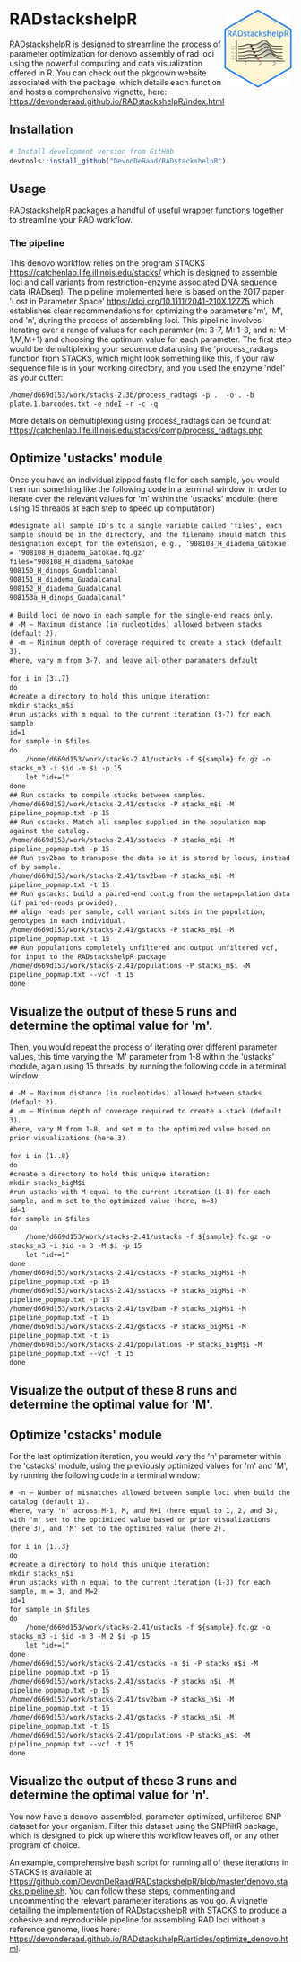 
<!-- README.md is generated from README.Rmd. Please edit that file -->
RADstackshelpR <img src="man/figures/logo.png" align="right" alt="" width="120" />
==================================================================================

RADstackshelpR is designed to streamline the process of parameter optimization for denovo assembly of rad loci using the powerful computing and data visualization offered in R. You can check out the pkgdown website associated with the package, which details each function and hosts a comprehensive vignette, here: <https://devonderaad.github.io/RADstackshelpR/index.html>

Installation
------------

``` R
# Install development version from GitHub
devtools::install_github("DevonDeRaad/RADstackshelpR")
```

Usage
-----

RADstackshelpR packages a handful of useful wrapper functions together to streamline your RAD workflow.

### The pipeline

This denovo workflow relies on the program STACKS <https://catchenlab.life.illinois.edu/stacks/> which is designed to assemble loci and call variants from restriction-enzyme associated DNA sequence data (RADseq). The pipeline implemented here is based on the 2017 paper 'Lost in Parameter Space' <https://doi.org/10.1111/2041-210X.12775> which establishes clear recommendations for optimizing the parameters 'm', 'M', and 'n', during the process of assembling loci. This pipeline involves iterating over a range of values for each paramter (m: 3-7, M: 1-8, and n: M-1,M,M+1) and choosing the optimum value for each parameter. The first step would be demultiplexing your sequence data using the 'process_radtags' function from STACKS, which might look something like this, if your raw sequence file is in your working directory, and you used the enzyme 'ndeI' as your cutter:

``` Shell
/home/d669d153/work/stacks-2.3b/process_radtags -p .  -o . -b plate.1.barcodes.txt -e ndeI -r -c -q
```
More details on demultiplexing using process_radtags can be found at: <https://catchenlab.life.illinois.edu/stacks/comp/process_radtags.php>

Optimize 'ustacks' module
-----

Once you have an individual zipped fastq file for each sample, you would then run something like the following code in a terminal window, in order to iterate over the relevant values for 'm' within the 'ustacks' module: (here using 15 threads at each step to speed up computation)

``` Shell
#designate all sample ID's to a single variable called 'files', each sample should be in the directory, and the filename should match this designation except for the extension, e.g., '908108_H_diadema_Gatokae' = '908108_H_diadema_Gatokae.fq.gz'
files="908108_H_diadema_Gatokae
908150_H_dinops_Guadalcanal
908151_H_diadema_Guadalcanal
908152_H_diadema_Guadalcanal
908153a_H_dinops_Guadalcanal"

# Build loci de novo in each sample for the single-end reads only.
# -M — Maximum distance (in nucleotides) allowed between stacks (default 2).
# -m — Minimum depth of coverage required to create a stack (default 3).
#here, vary m from 3-7, and leave all other paramaters default

for i in {3..7}
do
#create a directory to hold this unique iteration:
mkdir stacks_m$i
#run ustacks with m equal to the current iteration (3-7) for each sample
id=1
for sample in $files
do
    /home/d669d153/work/stacks-2.41/ustacks -f ${sample}.fq.gz -o stacks_m3 -i $id -m $i -p 15
    let "id+=1"
done
## Run cstacks to compile stacks between samples.
/home/d669d153/work/stacks-2.41/cstacks -P stacks_m$i -M pipeline_popmap.txt -p 15
## Run sstacks. Match all samples supplied in the population map against the catalog.
/home/d669d153/work/stacks-2.41/sstacks -P stacks_m$i -M pipeline_popmap.txt -p 15
## Run tsv2bam to transpose the data so it is stored by locus, instead of by sample.
/home/d669d153/work/stacks-2.41/tsv2bam -P stacks_m$i -M pipeline_popmap.txt -t 15
## Run gstacks: build a paired-end contig from the metapopulation data (if paired-reads provided),
## align reads per sample, call variant sites in the population, genotypes in each individual.
/home/d669d153/work/stacks-2.41/gstacks -P stacks_m$i -M pipeline_popmap.txt -t 15
## Run populations completely unfiltered and output unfiltered vcf, for input to the RADstackshelpR package
/home/d669d153/work/stacks-2.41/populations -P stacks_m$i -M pipeline_popmap.txt --vcf -t 15
done
```

Visualize the output of these 5 runs and determine the optimal value for 'm'.
-----




Then, you would repeat the process of iterating over different parameter values, this time varying the 'M' parameter from 1-8 within the 'ustacks' module, again using 15 threads, by running the following code in a terminal window:

``` Shell
# -M — Maximum distance (in nucleotides) allowed between stacks (default 2).
# -m — Minimum depth of coverage required to create a stack (default 3).
#here, vary M from 1-8, and set m to the optimized value based on prior visualizations (here 3)

for i in {1..8}
do
#create a directory to hold this unique iteration:
mkdir stacks_bigM$i
#run ustacks with M equal to the current iteration (1-8) for each sample, and m set to the optimized value (here, m=3)
id=1
for sample in $files
do
    /home/d669d153/work/stacks-2.41/ustacks -f ${sample}.fq.gz -o stacks_m3 -i $id -m 3 -M $i -p 15
    let "id+=1"
done
/home/d669d153/work/stacks-2.41/cstacks -P stacks_bigM$i -M pipeline_popmap.txt -p 15
/home/d669d153/work/stacks-2.41/sstacks -P stacks_bigM$i -M pipeline_popmap.txt -p 15
/home/d669d153/work/stacks-2.41/tsv2bam -P stacks_bigM$i -M pipeline_popmap.txt -t 15
/home/d669d153/work/stacks-2.41/gstacks -P stacks_bigM$i -M pipeline_popmap.txt -t 15
/home/d669d153/work/stacks-2.41/populations -P stacks_bigM$i -M pipeline_popmap.txt --vcf -t 15
done
```

Visualize the output of these 8 runs and determine the optimal value for 'M'.
-----




Optimize 'cstacks' module
-----

For the last optimization iteration, you would vary the 'n' parameter within the 'cstacks' module, using the previously optimized values for 'm' and 'M', by running the following code in a terminal window:

``` Shell
# -n — Number of mismatches allowed between sample loci when build the catalog (default 1).
#here, vary 'n' across M-1, M, and M+1 (here equal to 1, 2, and 3), with 'm' set to the optimized value based on prior visualizations (here 3), and 'M' set to the optimized value (here 2).

for i in {1..3}
do
#create a directory to hold this unique iteration:
mkdir stacks_n$i
#run ustacks with n equal to the current iteration (1-3) for each sample, m = 3, and M=2
id=1
for sample in $files
do
    /home/d669d153/work/stacks-2.41/ustacks -f ${sample}.fq.gz -o stacks_m3 -i $id -m 3 -M 2 $i -p 15
    let "id+=1"
done
/home/d669d153/work/stacks-2.41/cstacks -n $i -P stacks_n$i -M pipeline_popmap.txt -p 15
/home/d669d153/work/stacks-2.41/sstacks -P stacks_n$i -M pipeline_popmap.txt -p 15
/home/d669d153/work/stacks-2.41/tsv2bam -P stacks_n$i -M pipeline_popmap.txt -t 15
/home/d669d153/work/stacks-2.41/gstacks -P stacks_n$i -M pipeline_popmap.txt -t 15
/home/d669d153/work/stacks-2.41/populations -P stacks_n$i -M pipeline_popmap.txt --vcf -t 15
done
```

Visualize the output of these 3 runs and determine the optimal value for 'n'.
-----



You now have a denovo-assembled, parameter-optimized, unfiltered SNP dataset for your organism. Filter this dataset using the SNPfiltR package, which is designed to pick up where this workflow leaves off, or any other program of choice.

An example, comprehensive bash script for running all of these iterations in STACKS is available at <https://github.com/DevonDeRaad/RADstackshelpR/blob/master/denovo.stacks.pipeline.sh>. You can follow these steps, commenting and uncommenting the relevant parameter iterations as you go. A vignette detailing the implementation of RADstackshelpR with STACKS to produce a cohesive and reproducible pipeline for assembling RAD loci without a reference genome, lives here: <https://devonderaad.github.io/RADstackshelpR/articles/optimize_denovo.html>.

